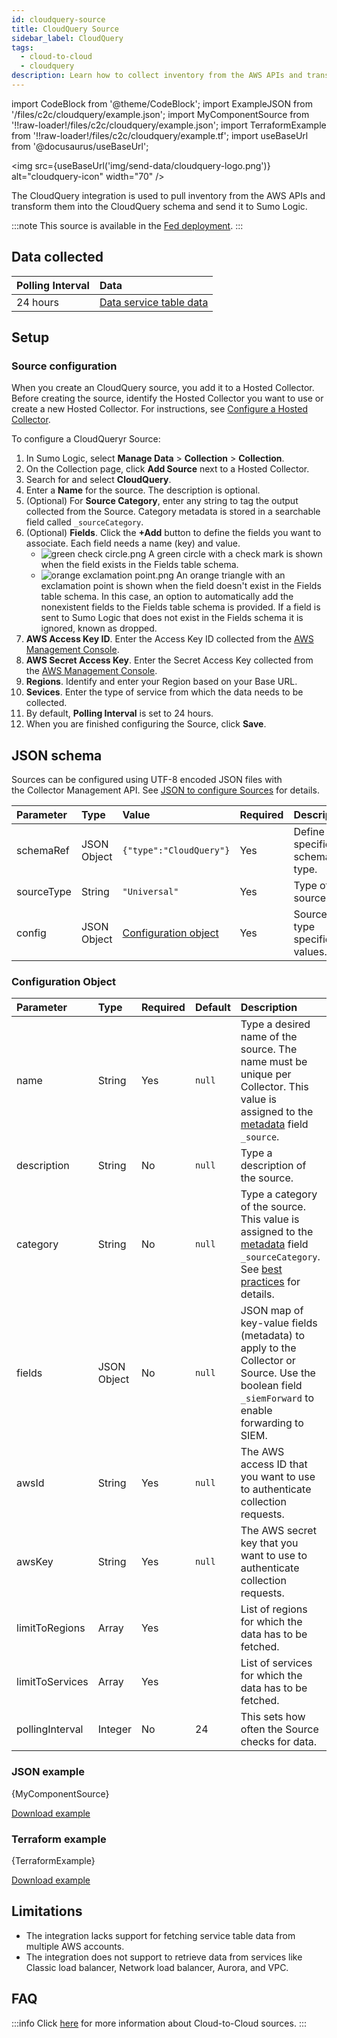```yaml
---
id: cloudquery-source
title: CloudQuery Source
sidebar_label: CloudQuery
tags:
  - cloud-to-cloud
  - cloudquery
description: Learn how to collect inventory from the AWS APIs and transform them into the CloudQuery schema and send it to Sumo Logic.
---
```


import CodeBlock from '@theme/CodeBlock';
import ExampleJSON from '/files/c2c/cloudquery/example.json';
import MyComponentSource from '!!raw-loader!/files/c2c/cloudquery/example.json';
import TerraformExample from '!!raw-loader!/files/c2c/cloudquery/example.tf';
import useBaseUrl from '@docusaurus/useBaseUrl';

<img src={useBaseUrl('img/send-data/cloudquery-logo.png')} alt="cloudquery-icon" width="70" />

The CloudQuery integration is used to pull inventory from the AWS APIs and transform them into the CloudQuery schema and send it to Sumo Logic.

:::note
This source is available in the [Fed deployment](https://hub.cloudquery.io/plugins/source/cloudquery/aws/v22.19.2/docs).
:::

## Data collected

| Polling Interval | Data |
| :--- | :--- |
| 24 hours |  [Data service table data](https://developer.code42.com/api) |

## Setup

### Source configuration

When you create an CloudQuery source, you add it to a Hosted Collector. Before creating the source, identify the Hosted Collector you want to use or create a new Hosted Collector. For instructions, see [Configure a Hosted Collector](/docs/send-data/hosted-collectors/configure-hosted-collector).

To configure a CloudQueryr Source:
1. In Sumo Logic, select **Manage Data** > **Collection** > **Collection**. 
1. On the Collection page, click **Add Source** next to a Hosted Collector.
1. Search for and select **CloudQuery**.
1. Enter a **Name** for the source. The description is optional. 
1. (Optional) For **Source Category**, enter any string to tag the output collected from the Source. Category metadata is stored in a searchable field called `_sourceCategory`.
1. (Optional) **Fields**. Click the **+Add** button to define the fields you want to associate. Each field needs a name (key) and value.
   * ![green check circle.png](/img/reuse/green-check-circle.png) A green circle with a check mark is shown when the field exists in the Fields table schema.
   * ![orange exclamation point.png](/img/reuse/orange-exclamation-point.png) An orange triangle with an exclamation point is shown when the field doesn't exist in the Fields table schema. In this case, an option to automatically add the nonexistent fields to the Fields table schema is provided. If a field is sent to Sumo Logic that does not exist in the Fields schema it is ignored, known as dropped.
1. **AWS Access Key ID**. Enter the Access Key ID collected from the [AWS Management Console](#vendor-configuration).
1. **AWS Secret Access Key**. Enter the Secret Access Key collected from the [AWS Management Console](#vendor-configuration).
1. **Regions**. Identify and enter your Region based on your Base URL.
1. **Sevices**. Enter the type of service from which the data needs to be collected.
1. By default, **Polling Interval** is set to 24 hours.
1. When you are finished configuring the Source, click **Save**.

## JSON schema

Sources can be configured using UTF-8 encoded JSON files with the Collector Management API. See [JSON to configure Sources](/docs/send-data/use-json-configure-sources) for details. 

| Parameter | Type | Value | Required | Description |
|:--|:--|:--|:--|:--|
| schemaRef | JSON Object  | `{"type":"CloudQuery"}` | Yes | Define the specific schema type. |
| sourceType | String | `"Universal"` | Yes | Type of source. |
| config | JSON Object | [Configuration object](#configuration-object) | Yes | Source type specific values. |

### Configuration Object

| Parameter | Type | Required | Default | Description | Example |
|:--|:--|:--|:--|:--|:--|
| name | String | Yes | `null` | Type a desired name of the source. The name must be unique per Collector. This value is assigned to the [metadata](/docs/search/get-started-with-search/search-basics/built-in-metadata) field `_source`. | `"mySource"` |
| description | String | No | `null` | Type a description of the source. | `"Testing source"`
| category | String | No | `null` | Type a category of the source. This value is assigned to the [metadata](/docs/search/get-started-with-search/search-basics/built-in-metadata) field `_sourceCategory`. See [best practices](/docs/send-data/best-practices) for details. | `"mySource/test"`
| fields | JSON Object | No | `null` | JSON map of key-value fields (metadata) to apply to the Collector or Source. Use the boolean field `_siemForward` to enable forwarding to SIEM.|`{"_siemForward": false, "fieldA": "valueA"}` |
| awsId | String | Yes | `null` | The AWS access ID that you want to use to authenticate collection requests.  |  |
| awsKey | String | Yes | `null` | The AWS secret key that you want to use to authenticate collection requests. |  |
| limitToRegions | Array | Yes |  | List of regions for which the data has to be fetched. |  |
| limitToServices | Array | Yes |  | List of services for which the data has to be fetched. |  |
| pollingInterval | Integer | No | 24 | This sets how often the Source checks for data. |  |

### JSON example

<CodeBlock language="json">{MyComponentSource}</CodeBlock>

[Download example](/files/c2c/cloudquery/example.json)

### Terraform example

<CodeBlock language="json">{TerraformExample}</CodeBlock>

[Download example](/files/c2c/cloudquery/example.tf)

## Limitations

- The integration lacks support for fetching service table data from multiple AWS accounts.
- The integration does not support to retrieve data from services like Classic load balancer, Network load balancer, Aurora, and VPC.

## FAQ

:::info
Click [here](/docs/c2c/info) for more information about Cloud-to-Cloud sources.
:::